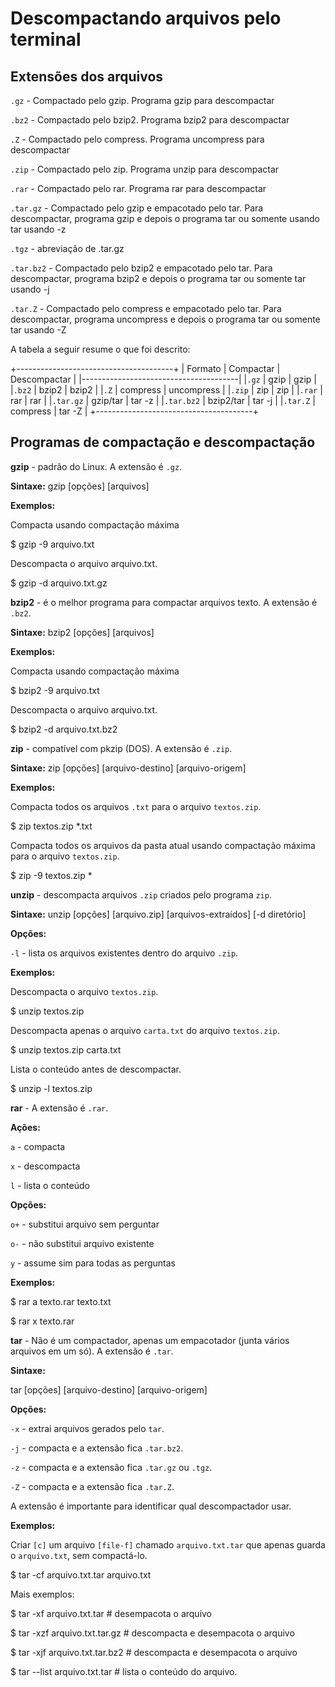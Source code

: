 # Descompactando arquivos pelo terminal

## Extensões dos arquivos

`.gz` - Compactado pelo gzip. Programa gzip para descompactar

`.bz2` - Compactado pelo bzip2. Programa bzip2 para descompactar

`.Z` - Compactado pelo compress. Programa uncompress para 
descompactar

`.zip` - Compactado pelo zip. Programa unzip para descompactar

`.rar` - Compactado pelo rar. Programa rar para descompactar

`.tar.gz` - Compactado pelo gzip e empacotado pelo tar. Para descompactar, programa gzip e depois o programa tar ou somente usando tar usando -z

`.tgz` - abreviação de .tar.gz

`.tar.bz2` - Compactado pelo bzip2 e empacotado pelo tar. Para descompactar, programa bzip2 e depois o programa tar ou somente tar usando -j

`.tar.Z` - Compactado pelo compress e empacotado pelo tar. Para descompactar, programa uncompress e depois o programa tar ou somente tar usando -Z

A tabela a seguir resume o que foi descrito:

+---------------------------------------+
| Formato   | Compactar | Descompactar  |
|---------------------------------------|
|`.gz`      | gzip      | gzip          |
|`.bz2`     | bzip2     | bzip2         |
|`.Z`       | compress  | uncompress    |
|`.zip`     | zip       | zip           |
|`.rar`     | rar       | rar           |
|`.tar.gz`  | gzip/tar  | tar -z        |
|`.tar.bz2` | bzip2/tar | tar -j        |
|`.tar.Z`   | compress  | tar -Z        |
+---------------------------------------+


## Programas de compactação e descompactação

**gzip** - padrão do Linux. A extensão é `.gz`.

**Sintaxe:** gzip [opções] [arquivos]

**Exemplos:**

Compacta usando compactação máxima

$ gzip -9 arquivo.txt

Descompacta o arquivo arquivo.txt.

$ gzip -d arquivo.txt.gz



**bzip2** - é o melhor programa para compactar arquivos texto. A extensão é `.bz2`.

**Sintaxe:** bzip2 [opções] [arquivos]

**Exemplos:**

Compacta usando compactação máxima

$ bzip2 -9 arquivo.txt

Descompacta o arquivo arquivo.txt.

$ bzip2 -d arquivo.txt.bz2



**zip** - compatível com pkzip (DOS). A extensão é `.zip`.

**Sintaxe:** zip [opções] [arquivo-destino] [arquivo-origem]

**Exemplos:**

Compacta todos os arquivos `.txt` para o arquivo `textos.zip`.

$ zip textos.zip *.txt

Compacta todos os arquivos da pasta atual usando compactação máxima para o arquivo `textos.zip`.

$ zip -9 textos.zip *




**unzip** - descompacta arquivos `.zip` criados pelo programa `zip`.

**Sintaxe:** unzip [opções] [arquivo.zip] [arquivos-extraídos] [-d diretório]

**Opções:**

`-l` - lista os arquivos existentes dentro do arquivo `.zip`.

**Exemplos:**

Descompacta o arquivo `textos.zip`.

$ unzip textos.zip

Descompacta apenas o arquivo `carta.txt` do arquivo `textos.zip`.

$ unzip textos.zip carta.txt

Lista o conteúdo antes de descompactar.

$ unzip -l textos.zip



**rar** - A extensão é `.rar`.

**Ações:**

`a` - compacta

`x` - descompacta

`l` - lista o conteúdo

**Opções:**

`o+` - substitui arquivo sem perguntar

`o-` - não substitui arquivo existente

`y` - assume sim para todas as perguntas


**Exemplos:**

$ rar a texto.rar texto.txt

$ rar x texto.rar

**tar** - Não é um compactador, apenas um empacotador (junta vários arquivos em um só). A extensão é `.tar`.

**Sintaxe:** 

tar [opções] [arquivo-destino] [arquivo-origem]

**Opções:**

`-x` - extrai arquivos gerados pelo `tar`.

`-j` - compacta e a extensão fica `.tar.bz2`.

`-z` - compacta e a extensão fica `.tar.gz` ou `.tgz`.

`-Z` - compacta e a extensão fica `.tar.Z`.

A extensão é importante para identificar qual descompactador usar.

**Exemplos:**

Criar `[c]` um arquivo `[file-f]` chamado `arquivo.txt.tar` que apenas guarda o `arquivo.txt`, sem compactá-lo.

$ tar -cf arquivo.txt.tar arquivo.txt

Mais exemplos:

$ tar -xf arquivo.txt.tar # desempacota o arquivo

$ tar -xzf arquivo.txt.tar.gz # descompacta e desempacota o arquivo

$ tar -xjf arquivo.txt.tar.bz2 # descompacta e desempacota o arquivo

$ tar --list arquivo.txt.tar # lista o conteúdo do arquivo.

